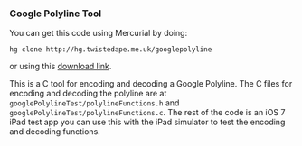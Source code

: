 ### Google Polyline Tool

You can get this code using Mercurial by doing:

`hg clone http://hg.twistedape.me.uk/googlepolyline`

or using this [download link](http://hg.twistedape.me.uk/googlepolyline/get/f5736112c9bd.zip).

This is a C tool for encoding and decoding a Google Polyline.
The C files for encoding and decoding the polyline are at 
`googlePolylineTest/polylineFunctions.h` and `googlePolylineTest/polylineFunctions.c`.
The rest of the code is an iOS 7 iPad test app you can use this with the iPad
simulator to test the encoding and decoding functions.